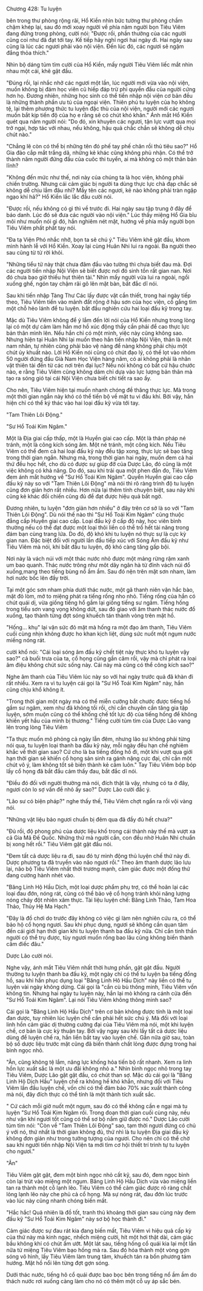 




Chương 428: Tu luyện


bên trong thư phòng rộng rãi, Hổ Kiền nhìn bức tường thư phòng chầm chậm khép lại, sau đó mới xoay người về phía năm người bọn Tiêu Viêm đang đứng trong phòng, cười nói: "Được rồi, phần thưởng của các người cũng coi như đã đạt tới tay. Kế tiếp hãy nghỉ ngơi hai ngày đi. Hai ngày sau cũng là lúc các ngươi phải vào nội viện. Đến lúc đó, các ngươi sẽ ngậm đắng thỏa thích."

Nhìn bộ dáng tủm tỉm cười của Hổ Kiền, mấy người Tiêu Viêm liếc mắt nhìn nhau một cái, khẽ gật đầu.

"Đúng rồi, lại nhắc nhở các ngươi một lần, lúc người mới vừa vào nội viện, muốn không bị đám học viên cũ hiếp đáp trừ phi quyền đầu của người cứng hơn họ. Đương nhiên, những học sinh có thể tiến nhập nội viện cơ bản đều là những thành phần ưu tú của ngoại viện. Thiên phú tu luyện của họ không tệ, lại thêm phương thức tu luyện đặc thù của nội viện, người mới các ngươi muốn bắt kịp tiến độ của họ e rằng sẽ có chút khó khăn." Ánh mắt Hổ Kiền quét qua năm người nói: "Do đó, xin khuyên các ngươi, tận lực vượt qua mọi trở ngại, hợp tác với nhau, nếu không, hậu quả chắc chắn sẽ không dễ chịu chút nào."

"Chẳng lẽ còn có thể bị những tên đó phế tay phế chân rồi thủ tiêu sao?" Hổ Gia đảo cắp mắt trắng dã, những kẻ khác cũng không phủ nhận. Có thể trở thành năm người đứng đầu của cuôc thi tuyển, ai mà không có một thân bản lĩnh?

"Không đến mức như thế, nơi này của chúng ta là học viện, không phải chiến trường. Nhưng cái cảm giác bị người ta dùng thực lực chà đạp chắc sẽ không dễ chịu lắm đâu nhỉ? Mấy tên các ngươi, kẻ nào không phải tràn ngập ngạo khí hả?" Hổ Kiền lắc lắc đầu cười nói.

"Được rồi, nếu không có gì thì về trước đi. Hai ngày sau tập trung ở đây để báo danh. Lúc đó sẽ đưa các người vào nội viện." Lúc thấy miệng Hổ Gia bĩu môi như muốn nói gì đó, hắn nghiêm nét mặt, hướng về phía mấy người bọn Tiêu Viêm phất phất tay nói.

"Đa tạ Viện Phó nhắc nhỡ, bọn ta sẽ chú ý." Tiêu Viêm khẽ gật đầu, khom mình hành lễ với Hổ Kiền. Xoay lại cùng Huân Nhi lui ra ngoài. Ba người theo sau cũng từ từ rời khỏi.

"Những tiểu tử này thật chưa đâm đầu vào tường thì chưa biết đau mà. Đợi các người tiến nhập Nội Viện sẽ biết được nơi đó sinh tồn rất gian nan. Nơi đó chưa bao giờ thiếu hụt thiên tài." Nhìn mấy người vừa lui ra ngoài, ngồi xuống ghế, ngón tay chậm rãi gõ lên mặt bàn, bất đắc dĩ nói.

Sau khi tiến nhập Tàng Thư Các lấy được vật cần thiết, trong hai ngày tiếp theo, Tiêu Viêm tiến vào mảnh đất rộng ở hậu sơn của học viện, cố gắng tìm một chỗ hẻo lánh để tu luyện. bắt đầu nghiên cứu hai loại đấu kỹ trong tay.

Mặc dù Tiêu Viêm không để ý lắm đến lời nói của Hổ Kiền nhưng trong lòng lại có một dự cảm làm hắn mơ hồ xúc động thấy cần phải để cao thực lực bản thân mình lên. Nếu hắn chỉ có một mình, việc này cũng không sao. Nhưng hiện tại Huân Nhi lại muốn theo hắn tiến nhập Nội Viện, thân là một nam nhân, tự nhiên cũng phải bảo vệ nàng để nàng không phải chịu một chút ủy khuất nào. Lời Hổ Kiền nói cũng có chút đạo lý, có thể lọt vào nhóm 50 người đứng đầu Già Nam Học Viện hàng năm, có ai không phải là nhân vật thiên tài đến từ các nơi trên đại lục? Nếu nói không có bất cứ hậu chước nào, e rằng Tiêu Viêm cũng không dám chỉ dựa vào lực lượng bản thân mà tạo ra sóng gió tại cái Nội Viện chưa biết chi tiết ra sao ấy.

Cho nên, Tiêu Viêm hiện tại muốn nhanh chóng đề thăng thực lực. Mà trong một thời gian ngắn này khó có thể tiến bộ về mặt tu vi đấu khí. Bởi vậy, hắn hiện chỉ có thể ký thác vào hai loại đấu kỹ vừa tới tay.

"Tam Thiên Lôi Động."

"Sư Hổ Toái Kim Ngâm."

Một là Địa giai cấp thấp, một là Huyền giai cao cấp. Một là thân pháp né tránh, một là công kích sóng âm. Một né tránh, một công kích. Nếu Tiêu Viêm có thể đem cả hai loại đấu kỹ này đều tập xong, thực lực sẽ bạo tăng trong thời gian ngắn. Nhưng mà, trong thời gian hai ngày, muốn đem cả hai thứ đều học hết, cho dù có được sự giúp đỡ của Dược Lão, đó cũng là một việc không có khả năng. Do đó, sau khi trải qua một phen đắn đo, Tiêu Viêm đem ánh mắt hướng về "Sư Hổ Toái Kim Ngâm". Quyển Huyền giai cao cấp đấu kỹ này so với "Tam Thiên Lôi Động" mà nói thì rõ ràng trình độ tu luyện cũng đơn giản hơn rất nhiều. Hơn nữa lại thêm tính chuyên biệt, sau này khi cũng kẻ khác đối chiến cũng đủ để đạt được hiệu quả bất ngờ.

Đương nhiên, tu luyện "đơn giản hơn nhiều" ở đây trên cơ sở là so với "Tam Thiên Lôi Động". Dù nói thế nào thì "Sư Hổ Toái Kim Ngâm" cũng thuộc đẳng cấp Huyền giai cao cấp. Loại đấu kỹ ở cấp độ này, học viên bình thường nếu có thể đạt được một loại thôi liền có thể trổ hết tài năng trong đám bạn cùng trang lứa. Do đó, độ khó khi tu luyện nó thực sự là cực kỳ gian nan. Đặc biệt đối với người lần đầu tiếp xúc với Sóng Âm đấu kỹ như Tiêu Viêm mà nói, khi bắt đầu tu luyện, độ khó càng tăng gấp bội.

Nơi này là vách núi với một thác nước nhỏ được một mảng rừng rậm xanh um bao quanh. Thác nước trông như môt dãy ngân hà từ đỉnh vách núi đổ xuống,mang theo tiếng bùng nổ ầm ầm. Sau đó nện trên mặt sơn nham, làm hơi nước bốc lên đầy trời.

Tại một góc sơn nham phía dưới thác nước, một gã thanh niên vận hắc bào, mặt đỏ lòm, mở to miệng phát ra tiếng rống nho nhỏ. Tiếng rống của hắn có chút quái dị, vừa giống tiếng hổ gầm lại giống tiếng sư ngâm. Tiếng hống trong tiểu sơn vang vọng không dứt, sau đó giao với âm thanh thác nước đổ xuống, tạo thành từng đợt sóng khuếch tán thành vòng trên mặt hồ.

"Hống… khụ" lại vận sức đỏ mặt mà hống ra một đạo âm thanh, Tiêu Viêm cuối cùng nhịn không được ho khan kịch liệt, dùng sức nuốt một ngụm nước miếng nóng rát.

cười khổ nói: "Cái loại sóng âm đấu kỹ chết tiệt này thực khó tu luyện vậy sao?" cả buổi trưa của ta, cổ họng cũng gần câm rồi, vậy mà chỉ phát ra loại âm điệu không chút sức sống này. Cái này mà cũng có thể công kích sao?"

Nghe âm thanh của Tiêu Viêm lúc này so với hai ngày trước quả đã khàn đi rất nhiều. Xem ra vì tu luyện cái gọi là "Sư Hổ Toái Kim Ngâm" này, hắn cũng chịu khổ không ít.

"Trong thời gian một ngày mà có thể miễn cưỡng bắt chước được tiếng hồ gầm sư ngâm, xem như đã không tồi rồi, chỉ cần chuyên cần tăng gia tập luyện, sớm muộn cũng có thể khống chế tốt lực độ của tiếng hống để không khiến yết hầu của mình bị thương." Tiếng cười tủm tỉm của Dược Lão vang lên trong lòng Tiêu Viêm

"Ta thực muốn mô phỏng cả ngày lẫn đêm, nhưng lão sư không phải từng nói qua, tu luyện loại thanh ba đấu kỹ này, mỗi ngày đều hạn chế nghiêm khắc về thời gian sao? Cứ cho là ba tiếng đồng hồ đi, một khi vượt qua giới hạn thời gian sẽ khiến cổ họng sản sinh ra gánh nặng cực đại, chỉ cần một chút vô ý, làm không tốt sẽ biến thành kẻ câm luôn." Tay Tiêu Viêm bóp bóp lấy cổ họng đã bắt đầu cảm thấy đau, bắt đắc dĩ nói.

"Điều đó đối với người thường mà nói, đích thật là vậy, nhưng có ta ở đây, ngươi còn lo sợ vấn đề nhỏ ấy sao?" Dược Lão cười đắc ý.

"Lão sư có biện pháp?" nghe thấy thế, Tiêu Viêm chợt ngẩn ra rồi vội vàng nói.

"Những vật liệu bảo ngươi chuẩn bị đêm qua đã đầy đủ hết chưa?"

"Đủ rồi, độ phong phú của dược liệu khố trong cái thành này thế mà vượt xa cả Gia Mã Đế Quốc. Những thứ mà người cần, con đều nhờ Huân Nhi chuẩn bị xong hết rồi." Tiêu Viêm gật gật đầu nói.

"Đem tất cả dược liệu ra đi, sau đó tự mình động thủ luyện chế thứ này đi. Dược phương ta đã truyền vào não ngươi rồi." Theo âm thanh dược lão lưu lại, não bộ Tiêu Viêm nhất thời trương mạnh, cảm giác được một đống thứ đang cường hành nhét vào.

"Băng Linh Hộ Hầu Dịch, một loại dược phẩm phụ trợ, có thể hoãn lại các loại đau đớn, nóng rát, cũng có thể bảo vệ cổ họng tránh khỏi năng lượng nóng cháy đột nhiên xâm thực. Tài liệu luyện chế: Băng Linh Thảo, Tam Hoa Thảo, Thủy Hệ Ma Hạch."

"Đây là đồ chơi do trước đây không có việc gì làm nên nghiên cứu ra, có thể bảo hộ cổ họng ngươi. Sau khi phục dụng, ngươi sẽ không cần quan tâm đến cái giới hạn thời gian khi tu luyện thanh ba đấu kỹ nữa. Chỉ cần tinh thần người có thể trụ được, tùy ngươi muốn rống bao lâu cũng không biến thành câm điếc đâu."

Dược Lão cười nói.

Nghe vậy, ánh mắt Tiêu Viêm nhất thời hưng phấn, gật gật đầu. Người thường tu luyện thanh ba đấu kỹ, một ngày chỉ có thể tu luyện ba tiếng đồng hồ, sau khi hắn phục dụng loại "Băng Linh Hô Hầu Dịch" này liền có thể tu luyện vài ngày không dừng. Cái gọi là "cần cù bù thông minh, Tiêu Viêm vốn không tin. Nhưng hai ngày tu luyện này, hắn lại mò không ra cánh cửa đến "Sư Hổ Toái Kim Ngâm". Lại nói Tiêu Viêm không thông minh sao?

Cái gọi là "Băng Linh Hộ Hầu Dịch" trên cơ bản không được tính là một loại đan dược, tuy nhiên lúc luyện chế cần phải hết sức chú ý. Mà đối với loại linh hồn cảm giác dị thường cường đại của Tiêu Viêm mà nói, một khi luyện chế, cơ bản là cực kỳ thuận tay. Bởi vậy ngay sau khi lấy tất cả dược liệu dùng để luyện chế ra, hắn liền bắt tay vào luyện chế. Gần nữa giờ sau, toàn bộ số dược liệu trước mặt cũng đã biến thành chất lỏng được đựng trong hai bình ngọc nhỏ.

"Ân, cũng không tệ lắm, năng lực khống hỏa tiến bộ rất nhanh. Xem ra linh hồn lực xuất sắc là một ưu đãi không nhỏ a." Nhìn bình ngọc nhỏ trong tay Tiêu Viêm, Dược Lão gật gật đầu, có chút than sợ. Mặc dù cái gọi là "Băng Linh Hộ Dịch Hầu" luyện chế ra không hề khó khắn, nhưng đối với Tiêu Viêm lần đầu luyện chế, vốn chỉ có thể đảm bảo 70% xác xuất thành công mà nói, đây đích thực có thể tính là một thành tích xuất sắc.

" Cứ cách mỗi giờ nuốt một ngụm, sau đó có thể không cần e ngại mà tu luyện "Sư Hổ Toái Kim Ngâm rồi. Trong đoạn thời gian cuối cùng này, nếu như vận khí ngươi tốt cũng có thể sơ bộ nắm giữ được nó." Dược Lão cười tủm tỉm nói: "Còn về "Tam Thiên Lôi Động" sao, tạm thời ngươi đừng có chủ ý với nó, thứ nhất là thời gian không đủ, thứ nhì là tu luyện Địa giai đấu kỹ không đơn giản như trong tưởng tượng của ngươi. Cho nên chỉ có thể chờ sau khi người tiến nhập Nội Viện ta mới tìm cơ hội thiết trí trình tự tu luyện cho ngươi."

"Ân"

Tiêu Viêm gật gật, đem một bình ngọc nhỏ cất kỹ, sau đó, đem ngọc bình còn lại trút vào miệng một ngụm. Băng Linh Hộ Hầu Dịch vừa vào miệng liền tan ra thành một cỗ lạnh lẽo. Tiêu Viêm có thể cảm giác được rõ ràng chất lỏng lạnh lẽo này che phủ cả cổ họng. Mà sự nóng rát, đau đớn lúc trước vào lúc này cũng nhanh chóng biến mất.

"Hắc hắc! Quả nhiên là đồ tốt, tranh thủ khoảng thời gian sau cùng này đem đấu kỹ "Sư Hổ Toái Kim Ngâm" này sơ bộ học thành đi."

Cảm giác được sự đau rát kia đang biến mất, Tiêu Viêm vì hiệu quả cấp kỳ của thứ này mà kinh ngạc, nhếch miệng cười, hít một hơi thật dài, cảm giác bầu không khí có chút ẩm ướt. Một lát sau, tiếng hống cổ quái kia lại một lần nữa từ miệng Tiêu Viêm bạo hống mà ra. Sau đó hóa thành một vòng gợn sóng vô hình, lấy Tiêu Viêm làm trung tâm, khuếch tán ra bốn phương tám hướng. Mặt hồ nổi lên từng đợt gợn sóng.

Dưới thác nước, tiếng hô cổ quái được bao bọc bên trong tiếng nổ ầm ầm do thách nước rơi xuống càng làm cho nó có thêm một cỗ uy áp sắc bén.




